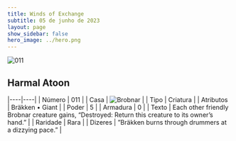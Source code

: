 ```yaml
---
title: Winds of Exchange
subtitle: 05 de junho de 2023
layout: page
show_sidebar: false
hero_image: ../hero.png
---
```


![011](https://mastervault-storage-prod.s3.amazonaws.com/media/card_front/en/600_011_19c0f0f5ecb9_en.png)


## Harmal Atoon

|----|----|
| Número | 011 |
| Casa | ![Brobnar](https://archonarcana.com/images/thumb/e/e0/Brobnar.png/22px-Brobnar.png "Brobnar") |
| Tipo | Criatura |
| Atributos | Bräkken • Giant |
| Poder | 5 |
| Armadura | 0 |
| Texto | Each other friendly Brobnar creature gains, “Destroyed: Return this creature to its owner’s hand.”  |
| Raridade | Rara |
| Dizeres | ”Bräkken burns through drummers at a dizzying pace.”  |
